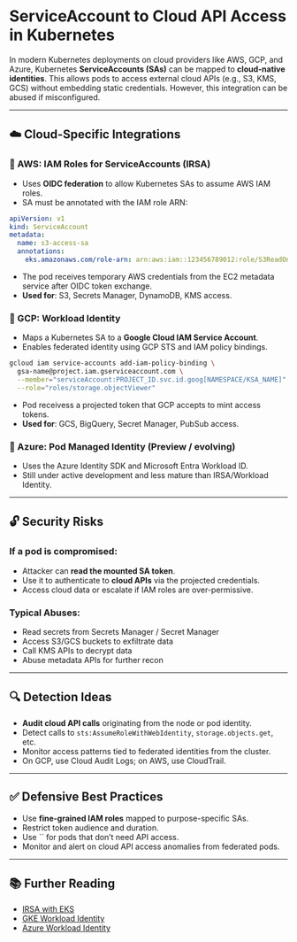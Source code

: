# ServiceAccount to Cloud API Access in Kubernetes

In modern Kubernetes deployments on cloud providers like AWS, GCP, and Azure, Kubernetes **ServiceAccounts (SAs)** can be mapped to **cloud-native identities**. This allows pods to access external cloud APIs (e.g., S3, KMS, GCS) without embedding static credentials. However, this integration can be abused if misconfigured.

---

## ☁️ Cloud-Specific Integrations

### 🔹 AWS: IAM Roles for ServiceAccounts (IRSA)

- Uses **OIDC federation** to allow Kubernetes SAs to assume AWS IAM roles.
- SA must be annotated with the IAM role ARN:

```yaml
apiVersion: v1
kind: ServiceAccount
metadata:
  name: s3-access-sa
  annotations:
    eks.amazonaws.com/role-arn: arn:aws:iam::123456789012:role/S3ReadOnlyRole
```

- The pod receives temporary AWS credentials from the EC2 metadata service after OIDC token exchange.
- **Used for**: S3, Secrets Manager, DynamoDB, KMS access.

### 🔹 GCP: Workload Identity

- Maps a Kubernetes SA to a **Google Cloud IAM Service Account**.
- Enables federated identity using GCP STS and IAM policy bindings.

```bash
gcloud iam service-accounts add-iam-policy-binding \
  gsa-name@project.iam.gserviceaccount.com \
  --member="serviceAccount:PROJECT_ID.svc.id.goog[NAMESPACE/KSA_NAME]" \
  --role="roles/storage.objectViewer"
```

- Pod receivess a projected token that GCP accepts to mint access tokens.
- **Used for**: GCS, BigQuery, Secret Manager, PubSub access.

### 🔹 Azure: Pod Managed Identity (Preview / evolving)

- Uses the Azure Identity SDK and Microsoft Entra Workload ID.
- Still under active development and less mature than IRSA/Workload Identity.

---

## 🔓 Security Risks

### If a pod is compromised:

- Attacker can **read the mounted SA token**.
- Use it to authenticate to **cloud APIs** via the projected credentials.
- Access cloud data or escalate if IAM roles are over-permissive.

### Typical Abuses:

- Read secrets from Secrets Manager / Secret Manager
- Access S3/GCS buckets to exfiltrate data
- Call KMS APIs to decrypt data
- Abuse metadata APIs for further recon

---

## 🔍 Detection Ideas

- **Audit cloud API calls** originating from the node or pod identity.
- Detect calls to `sts:AssumeRoleWithWebIdentity`, `storage.objects.get`, etc.
- Monitor access patterns tied to federated identities from the cluster.
- On GCP, use Cloud Audit Logs; on AWS, use CloudTrail.

---

## ✅ Defensive Best Practices

- Use **fine-grained IAM roles** mapped to purpose-specific SAs.
- Restrict token audience and duration.
- Use \`\` for pods that don’t need API access.
- Monitor and alert on cloud API access anomalies from federated pods.

---

## 📚 Further Reading

- [IRSA with EKS](https://docs.aws.amazon.com/eks/latest/userguide/iam-roles-for-service-accounts.html)
- [GKE Workload Identity](https://cloud.google.com/kubernetes-engine/docs/how-to/workload-identity)
- [Azure Workload Identity](https://azure.github.io/azure-workload-identity/docs/)


